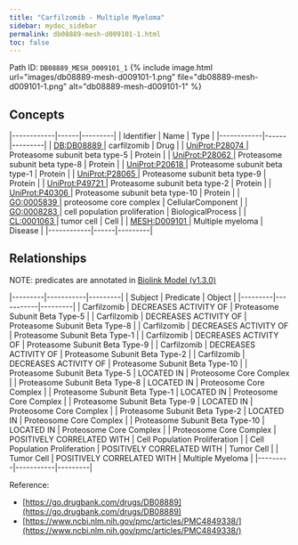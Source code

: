 ```yaml
---
title: "Carfilzomib - Multiple Myeloma"
sidebar: mydoc_sidebar
permalink: db08889-mesh-d009101-1.html
toc: false 
---
```



Path ID: `DB08889_MESH_D009101_1`
{% include image.html url="images/db08889-mesh-d009101-1.png" file="db08889-mesh-d009101-1.png" alt="db08889-mesh-d009101-1" %}

## Concepts

|------------|------|---------|
| Identifier | Name | Type    |
|------------|------|---------|
| <a href="https://identifiers.org/DB:DB08889">DB:DB08889 </a> | carfilzomib | Drug |
| <a href="https://identifiers.org/UniProt:P28074">UniProt:P28074 </a> | Proteasome subunit beta type-5 | Protein |
| <a href="https://identifiers.org/UniProt:P28062">UniProt:P28062 </a> | Proteasome subunit beta type-8 | Protein |
| <a href="https://identifiers.org/UniProt:P20618">UniProt:P20618 </a> | Proteasome subunit beta type-1 | Protein |
| <a href="https://identifiers.org/UniProt:P28065">UniProt:P28065 </a> | Proteasome subunit beta type-9 | Protein |
| <a href="https://identifiers.org/UniProt:P49721">UniProt:P49721 </a> | Proteasome subunit beta type-2 | Protein |
| <a href="https://identifiers.org/UniProt:P40306">UniProt:P40306 </a> | Proteasome subunit beta type-10 | Protein |
| <a href="https://identifiers.org/GO:0005839">GO:0005839 </a> | proteosome core complex | CellularComponent |
| <a href="https://identifiers.org/GO:0008283">GO:0008283 </a> | cell population proliferation | BiologicalProcess |
| <a href="https://identifiers.org/CL:0001063">CL:0001063 </a> | tumor cell | Cell |
| <a href="https://identifiers.org/MESH:D009101">MESH:D009101 </a> | Multiple myeloma | Disease |
|------------|------|---------|

## Relationships


NOTE: predicates are annotated in <a href="https://github.com/biolink/biolink-model/releases/tag/v1.3.0">Biolink Model (v1.3.0)</a>

|---------|-----------|---------|
| Subject | Predicate | Object  |
|---------|-----------|---------|
| Carfilzomib | DECREASES ACTIVITY OF | Proteasome Subunit Beta Type-5 |
| Carfilzomib | DECREASES ACTIVITY OF | Proteasome Subunit Beta Type-8 |
| Carfilzomib | DECREASES ACTIVITY OF | Proteasome Subunit Beta Type-1 |
| Carfilzomib | DECREASES ACTIVITY OF | Proteasome Subunit Beta Type-9 |
| Carfilzomib | DECREASES ACTIVITY OF | Proteasome Subunit Beta Type-2 |
| Carfilzomib | DECREASES ACTIVITY OF | Proteasome Subunit Beta Type-10 |
| Proteasome Subunit Beta Type-5 | LOCATED IN | Proteosome Core Complex |
| Proteasome Subunit Beta Type-8 | LOCATED IN | Proteosome Core Complex |
| Proteasome Subunit Beta Type-1 | LOCATED IN | Proteosome Core Complex |
| Proteasome Subunit Beta Type-9 | LOCATED IN | Proteosome Core Complex |
| Proteasome Subunit Beta Type-2 | LOCATED IN | Proteosome Core Complex |
| Proteasome Subunit Beta Type-10 | LOCATED IN | Proteosome Core Complex |
| Proteosome Core Complex | POSITIVELY CORRELATED WITH | Cell Population Proliferation |
| Cell Population Proliferation | POSITIVELY CORRELATED WITH | Tumor Cell |
| Tumor Cell | POSITIVELY CORRELATED WITH | Multiple Myeloma |
|---------|-----------|---------|

Reference: 
  - [https://go.drugbank.com/drugs/DB08889](https://go.drugbank.com/drugs/DB08889)
  - [https://www.ncbi.nlm.nih.gov/pmc/articles/PMC4849338/](https://www.ncbi.nlm.nih.gov/pmc/articles/PMC4849338/)
